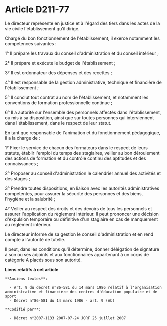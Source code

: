# Article D211-77

Le directeur représente en justice et à l'égard des tiers dans les actes de la vie civile l'établissement qu'il dirige.

Chargé du bon fonctionnement de l'établissement, il exerce notamment les compétences suivantes :

1° Il prépare les travaux du conseil d'administration et du conseil intérieur ;

2° Il prépare et exécute le budget de l'établissement ;

3° Il est ordonnateur des dépenses et des recettes ;

4° Il est responsable de la gestion administrative, technique et financière de l'établissement ;

5° Il conclut tout contrat au nom de l'établissement, et notamment les conventions de formation professionnelle continue ;

6° Il a autorité sur l'ensemble des personnels affectés dans l'établissement, ou mis à sa disposition, ainsi que sur toutes
personnes qui interviennent dans l'établissement, dans le respect de leur statut.

En tant que responsable de l'animation et du fonctionnement pédagogique, il a la charge de :

1° Fixer le service de chacun des formateurs dans le respect de leurs statuts, établir l'emploi du temps des stagiaires,
veiller au bon déroulement des actions de formation et du contrôle continu des aptitudes et des connaissances ;

2° Proposer au conseil d'administration le calendrier annuel des activités et des stages ;

3° Prendre toutes dispositions, en liaison avec les autorités administratives compétentes, pour assurer la sécurité des
personnes et des biens, l'hygiène et la salubrité ;

4° Veiller au respect des droits et des devoirs de tous les personnels et assurer l'application du règlement intérieur. Il
peut prononcer une décision d'expulsion temporaire ou définitive d'un stagiaire en cas de manquement au règlement intérieur.

Le directeur informe de sa gestion le conseil d'administration et en rend compte à l'autorité de tutelle.

Il peut, dans les conditions qu'il détermine, donner délégation de signature à son ou ses adjoints et aux fonctionnaires
appartenant à un corps de catégorie A placés sous son autorité.

**Liens relatifs à cet article**

	**Anciens textes**:

	  - Art. 9 du décret n°86-581 du 14 mars 1986 relatif à l'organisation administrative et financière des centres d'éducation populaire et de sport
	  - Décret n°86-581 du 14 mars 1986 - art. 9 (Ab)

	**Codifié par**:

	  - Décret n°2007-1133 2007-07-24 JORF 25 juillet 2007
